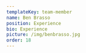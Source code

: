 ```yaml
---
templateKey: team-member
name: Ben Brasso
position: Experience
bio: Experience
picture: /img/benbrasso.jpg
order: 18
---
```

